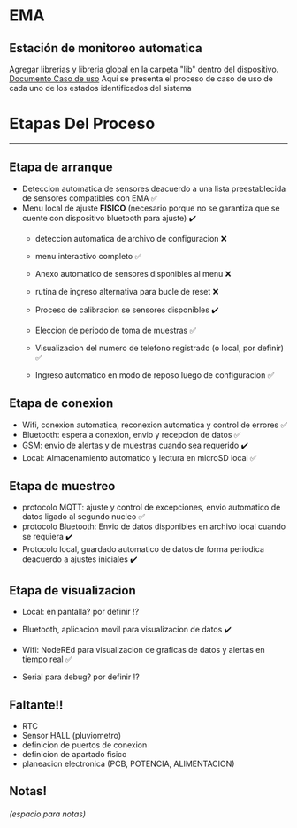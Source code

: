 # EMA
## Estación de monitoreo automatica


Agregar librerias y libreria global en la carpeta "lib" dentro del dispositivo.\
[Documento Caso de uso](https://docs.google.com/document/d/1Gn08lAfBX5FNaou6GQ9lSAwWgNq7yMann19ZtXc6SKk/edit?usp=sharing) Aquí se presenta el proceso de caso de uso de cada uno de los estados identificados del sistema

# Etapas Del Proceso

------------

## Etapa de arranque
- Deteccion automatica de sensores deacuerdo a una lista preestablecida de sensores compatibles con EMA  :white_check_mark:
- Menu local de ajuste **FISICO** (necesario porque no se garantiza que se cuente con dispositivo bluetooth para ajuste) :heavy_check_mark:
   - deteccion automatica de archivo de configuracion :x:
   
   - menu interactivo completo :white_check_mark:
   - Anexo automatico de sensores disponibles al menu :x:
   
   - rutina de ingreso alternativa para bucle de reset :x:
   - Proceso de calibracion se sensores disponibles :heavy_check_mark:
   
   - Eleccion de periodo de toma de muestras :white_check_mark:
   
   - Visualizacion del numero de telefono registrado (o local, por definir) :white_check_mark:
   - Ingreso automatico en modo de reposo luego de configuracion  :white_check_mark:

## Etapa de conexion

- Wifi, conexion automatica, reconexion automatica y control de errores  :white_check_mark:
- Bluetooth: espera a conexion, envio y recepcion de datos  :white_check_mark:
- GSM: envio de alertas y de muestras cuando sea requerido  :heavy_check_mark:
- Local: Almacenamiento automatico y lectura en microSD local  :white_check_mark:

## Etapa de muestreo
- protocolo MQTT: ajuste y control de excepciones, envio automatico de datos ligado al segundo nucleo  :white_check_mark:
- protocolo Bluetooth: Envio de datos disponibles en archivo local cuando se requiera  :heavy_check_mark:
- Protocolo local, guardado automatico de datos de forma periodica deacuerdo a ajustes iniciales  :heavy_check_mark:

## Etapa de visualizacion
- Local: en pantalla? por definir  :interrobang:

- Bluetooth, aplicacion movil para visualizacion de datos  :heavy_check_mark:
- Wifi: NodeREd para visualizacion de graficas de datos y alertas en tiempo real  :white_check_mark:

- Serial para debug? por definir  :interrobang:


## Faltante!!
- RTC
- Sensor HALL (pluviometro)
- definicion de puertos de conexion
- definicion de apartado fisico
- planeacion electronica (PCB, POTENCIA, ALIMENTACION)

## Notas!
###### (espacio para notas)
